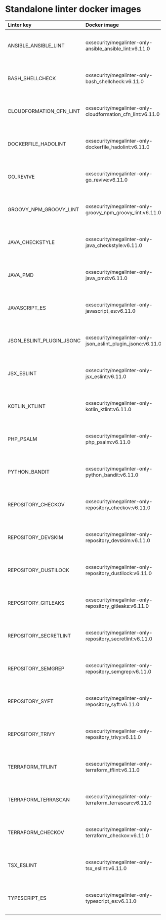 # Standalone linter docker images

| Linter key               | Docker image                                                |                                                               Size                                                               |
|:-------------------------|:------------------------------------------------------------|:--------------------------------------------------------------------------------------------------------------------------------:|
| ANSIBLE_ANSIBLE_LINT     | oxsecurity/megalinter-only-ansible_ansible_lint:v6.11.0     |   ![Docker Image Size (tag)](https://img.shields.io/docker/image-size/oxsecurity/megalinter-only-ansible_ansible_lint/v6.11.0)   |
| BASH_SHELLCHECK          | oxsecurity/megalinter-only-bash_shellcheck:v6.11.0          |     ![Docker Image Size (tag)](https://img.shields.io/docker/image-size/oxsecurity/megalinter-only-bash_shellcheck/v6.11.0)      |
| CLOUDFORMATION_CFN_LINT  | oxsecurity/megalinter-only-cloudformation_cfn_lint:v6.11.0  | ![Docker Image Size (tag)](https://img.shields.io/docker/image-size/oxsecurity/megalinter-only-cloudformation_cfn_lint/v6.11.0)  |
| DOCKERFILE_HADOLINT      | oxsecurity/megalinter-only-dockerfile_hadolint:v6.11.0      |   ![Docker Image Size (tag)](https://img.shields.io/docker/image-size/oxsecurity/megalinter-only-dockerfile_hadolint/v6.11.0)    |
| GO_REVIVE                | oxsecurity/megalinter-only-go_revive:v6.11.0                |        ![Docker Image Size (tag)](https://img.shields.io/docker/image-size/oxsecurity/megalinter-only-go_revive/v6.11.0)         |
| GROOVY_NPM_GROOVY_LINT   | oxsecurity/megalinter-only-groovy_npm_groovy_lint:v6.11.0   |  ![Docker Image Size (tag)](https://img.shields.io/docker/image-size/oxsecurity/megalinter-only-groovy_npm_groovy_lint/v6.11.0)  |
| JAVA_CHECKSTYLE          | oxsecurity/megalinter-only-java_checkstyle:v6.11.0          |     ![Docker Image Size (tag)](https://img.shields.io/docker/image-size/oxsecurity/megalinter-only-java_checkstyle/v6.11.0)      |
| JAVA_PMD                 | oxsecurity/megalinter-only-java_pmd:v6.11.0                 |         ![Docker Image Size (tag)](https://img.shields.io/docker/image-size/oxsecurity/megalinter-only-java_pmd/v6.11.0)         |
| JAVASCRIPT_ES            | oxsecurity/megalinter-only-javascript_es:v6.11.0            |      ![Docker Image Size (tag)](https://img.shields.io/docker/image-size/oxsecurity/megalinter-only-javascript_es/v6.11.0)       |
| JSON_ESLINT_PLUGIN_JSONC | oxsecurity/megalinter-only-json_eslint_plugin_jsonc:v6.11.0 | ![Docker Image Size (tag)](https://img.shields.io/docker/image-size/oxsecurity/megalinter-only-json_eslint_plugin_jsonc/v6.11.0) |
| JSX_ESLINT               | oxsecurity/megalinter-only-jsx_eslint:v6.11.0               |        ![Docker Image Size (tag)](https://img.shields.io/docker/image-size/oxsecurity/megalinter-only-jsx_eslint/v6.11.0)        |
| KOTLIN_KTLINT            | oxsecurity/megalinter-only-kotlin_ktlint:v6.11.0            |      ![Docker Image Size (tag)](https://img.shields.io/docker/image-size/oxsecurity/megalinter-only-kotlin_ktlint/v6.11.0)       |
| PHP_PSALM                | oxsecurity/megalinter-only-php_psalm:v6.11.0                |        ![Docker Image Size (tag)](https://img.shields.io/docker/image-size/oxsecurity/megalinter-only-php_psalm/v6.11.0)         |
| PYTHON_BANDIT            | oxsecurity/megalinter-only-python_bandit:v6.11.0            |      ![Docker Image Size (tag)](https://img.shields.io/docker/image-size/oxsecurity/megalinter-only-python_bandit/v6.11.0)       |
| REPOSITORY_CHECKOV       | oxsecurity/megalinter-only-repository_checkov:v6.11.0       |    ![Docker Image Size (tag)](https://img.shields.io/docker/image-size/oxsecurity/megalinter-only-repository_checkov/v6.11.0)    |
| REPOSITORY_DEVSKIM       | oxsecurity/megalinter-only-repository_devskim:v6.11.0       |    ![Docker Image Size (tag)](https://img.shields.io/docker/image-size/oxsecurity/megalinter-only-repository_devskim/v6.11.0)    |
| REPOSITORY_DUSTILOCK     | oxsecurity/megalinter-only-repository_dustilock:v6.11.0     |   ![Docker Image Size (tag)](https://img.shields.io/docker/image-size/oxsecurity/megalinter-only-repository_dustilock/v6.11.0)   |
| REPOSITORY_GITLEAKS      | oxsecurity/megalinter-only-repository_gitleaks:v6.11.0      |   ![Docker Image Size (tag)](https://img.shields.io/docker/image-size/oxsecurity/megalinter-only-repository_gitleaks/v6.11.0)    |
| REPOSITORY_SECRETLINT    | oxsecurity/megalinter-only-repository_secretlint:v6.11.0    |  ![Docker Image Size (tag)](https://img.shields.io/docker/image-size/oxsecurity/megalinter-only-repository_secretlint/v6.11.0)   |
| REPOSITORY_SEMGREP       | oxsecurity/megalinter-only-repository_semgrep:v6.11.0       |    ![Docker Image Size (tag)](https://img.shields.io/docker/image-size/oxsecurity/megalinter-only-repository_semgrep/v6.11.0)    |
| REPOSITORY_SYFT          | oxsecurity/megalinter-only-repository_syft:v6.11.0          |     ![Docker Image Size (tag)](https://img.shields.io/docker/image-size/oxsecurity/megalinter-only-repository_syft/v6.11.0)      |
| REPOSITORY_TRIVY         | oxsecurity/megalinter-only-repository_trivy:v6.11.0         |     ![Docker Image Size (tag)](https://img.shields.io/docker/image-size/oxsecurity/megalinter-only-repository_trivy/v6.11.0)     |
| TERRAFORM_TFLINT         | oxsecurity/megalinter-only-terraform_tflint:v6.11.0         |     ![Docker Image Size (tag)](https://img.shields.io/docker/image-size/oxsecurity/megalinter-only-terraform_tflint/v6.11.0)     |
| TERRAFORM_TERRASCAN      | oxsecurity/megalinter-only-terraform_terrascan:v6.11.0      |   ![Docker Image Size (tag)](https://img.shields.io/docker/image-size/oxsecurity/megalinter-only-terraform_terrascan/v6.11.0)    |
| TERRAFORM_CHECKOV        | oxsecurity/megalinter-only-terraform_checkov:v6.11.0        |    ![Docker Image Size (tag)](https://img.shields.io/docker/image-size/oxsecurity/megalinter-only-terraform_checkov/v6.11.0)     |
| TSX_ESLINT               | oxsecurity/megalinter-only-tsx_eslint:v6.11.0               |        ![Docker Image Size (tag)](https://img.shields.io/docker/image-size/oxsecurity/megalinter-only-tsx_eslint/v6.11.0)        |
| TYPESCRIPT_ES            | oxsecurity/megalinter-only-typescript_es:v6.11.0            |      ![Docker Image Size (tag)](https://img.shields.io/docker/image-size/oxsecurity/megalinter-only-typescript_es/v6.11.0)       |

